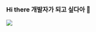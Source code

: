 ### Hi there 개발자가 되고 싶다아 👋

<a href="https://velog.io/@ssunykim"><img src="https://img.shields.io/badge/1001Tracklists-#40AEF0?style=flat-square&logo=1001tracklists&logoColor=white"/></a>

<!--
**hy5sun/hy5sun** is a ✨ _special_ ✨ repository because its `README.md` (this file) appears on your GitHub profile.

Here are some ideas to get you started:

- 🔭 I’m currently working on ...
- 🌱 I’m currently learning ...
- 👯 I’m looking to collaborate on ...
- 🤔 I’m looking for help with ...
- 💬 Ask me about ...
- 📫 How to reach me: ...
- 😄 Pronouns: ...
- ⚡ Fun fact: ...
-->
